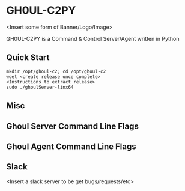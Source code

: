 # GH0UL-C2PY

<Insert some form of Banner/Logo/Image>

GH0UL-C2PY is a Command & Control Server/Agent written in Python

## Quick Start

```
mkdir /opt/ghoul-c2; cd /opt/ghoul-c2
wget <create release once complete>
<Instructions to extract release>
sudo ./ghoulServer-linx64
```

## Misc

## Ghoul Server Command Line Flags

## Ghoul Agent Command Line Flags

## Slack
<Insert a slack server to be get bugs/requests/etc>
 
